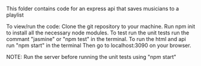 This folder contains code for an express api that saves musicians to a playlist

To view/run the code:
Clone the git repository to your machine.
Run npm init to install all the necessary node modules.
To test run the unit tests run the commant "jasmine" or "npm test" in the terminal.
To run the html and api run "npm start" in the terminal
Then go to localhost:3090 on your browser.

NOTE: Run the server before running the unit tests using "npm start"
